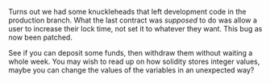 Turns out we had some knuckleheads that left development code in the production branch. What the last contract was *supposed* to do was allow a user to increase their lock time, not set it to whatever they want. This bug as now been patched.

See if you can deposit some funds, then withdraw them without waiting a whole week. You may wish to read up on how solidity stores integer values, maybe you can change the values of the variables in an unexpected way?
